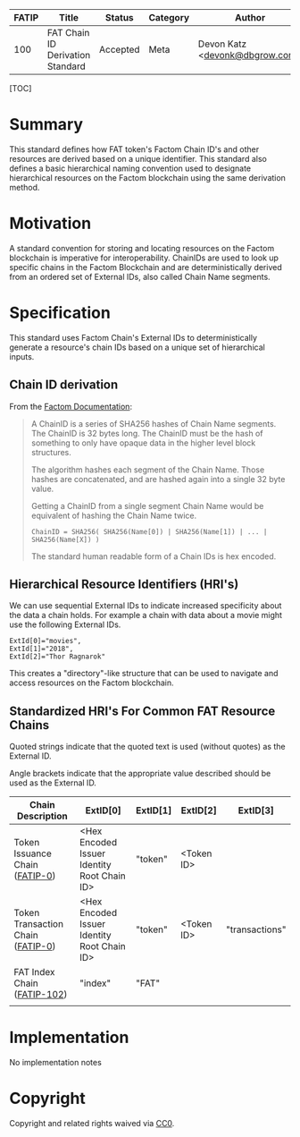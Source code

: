 | FATIP | Title                            | Status   | Category | Author                          | Created   |
| ----- | -------------------------------- | -------- | -------- | ------------------------------- | --------- |
| 100   | FAT Chain ID Derivation Standard | Accepted | Meta     | Devon Katz \<devonk@dbgrow.com> | 8-17-2018 |


[TOC]

# Summary

This standard defines how FAT token's Factom Chain ID's and other resources are
derived based on a unique identifier. This standard also defines a basic
hierarchical naming convention used to designate hierarchical resources on the
Factom blockchain using the same derivation method.


# Motivation

A standard convention for storing and locating resources on the Factom
blockchain is imperative for interoperability. ChainIDs are used to look up
specific chains in the Factom Blockchain and are deterministically derived from
an ordered set of External IDs, also called Chain Name segments.


# Specification

This standard uses Factom Chain's External IDs to deterministically generate a
resource's chain IDs based on a unique set of hierarchical inputs.

## Chain ID derivation

From the [Factom
Documentation](https://github.com/FactomProject/FactomDocs/blob/master/factomDataStructureDetails.md#chainid):

>A ChainID is a series of SHA256 hashes of Chain Name segments. The ChainID is
>32 bytes long. The ChainID must be the hash of something to only have opaque
>data in the higher level block structures.
>
>The algorithm hashes each segment of the Chain Name. Those hashes are
>concatenated, and are hashed again into a single 32 byte value.
>
>Getting a ChainID from a single segment Chain Name would be equivalent of
>hashing the Chain Name twice.
>
>```
>ChainID = SHA256( SHA256(Name[0]) | SHA256(Name[1]) | ... | SHA256(Name[X]) )
>```
>
>The standard human readable form of a Chain IDs is hex encoded.


## Hierarchical Resource Identifiers (HRI's)

We can use sequential External IDs to indicate increased specificity about the
data a chain holds. For example a chain with data about a movie might use the
following External IDs.

```
ExtId[0]="movies",
ExtId[1]="2018",
ExtId[2]="Thor Ragnarok"
```

This creates a "directory"-like structure that can be used to navigate and
access resources on the Factom blockchain.


## Standardized HRI's For Common FAT Resource Chains

Quoted strings indicate that the quoted text is used (without quotes) as the
External ID.

Angle brackets indicate that the appropriate value described should be used as
the External ID.

| Chain Description                          | ExtID[0]                                     | ExtID[1] | ExtID[2]    | ExtID[3]       |
| ------------------------------------------ | -------------------------------------------- | -------- | ----------- | -------------- |
| Token Issuance Chain ([FATIP-0](0.MD))     | \<Hex Encoded Issuer Identity Root Chain ID> | "token"  | \<Token ID> |                |
| Token Transaction Chain  ([FATIP-0](0.MD)) | \<Hex Encoded Issuer Identity Root Chain ID> | "token"  | \<Token ID> | "transactions" |
| FAT Index Chain ([FATIP-102](102.MD))      | "index"                                      | "FAT"    |             |                |
|                                            |                                              |          |             |                |



# Implementation

No implementation notes


# Copyright

Copyright and related rights waived via
[CC0](https://creativecommons.org/publicdomain/zero/1.0/).
